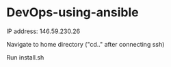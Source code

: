 # DevOps-using-ansible
IP address: 146.59.230.26

Navigate to home directory ("cd.." after  connecting ssh)

Run install.sh
